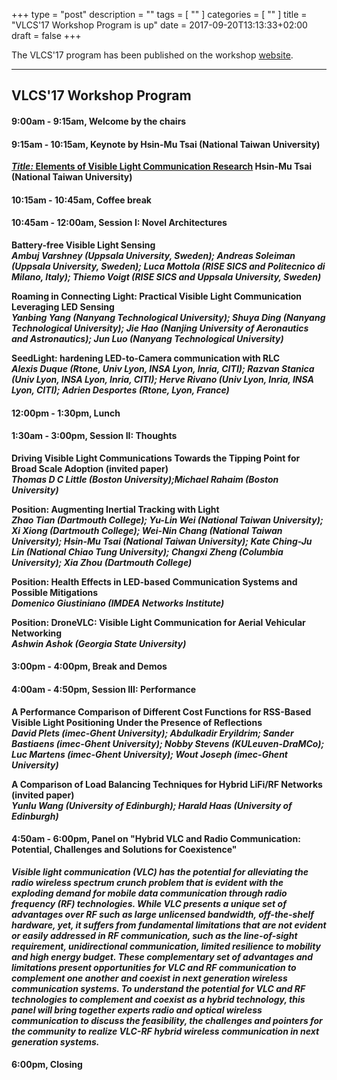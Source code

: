 +++
type = "post"
description = ""
tags = [
""
]
categories = [
""
]
title = "VLCS'17 Workshop Program is up"
date = 2017-09-20T13:13:33+02:00
draft = false
+++

The VLCS'17 program has been published on the workshop [website](http://vlcs17.winlab.rutgers.edu/program.html).<!--more-->


-------
## **VLCS'17 Workshop Program**

<h4>9:00am - 9:15am, Welcome by the chairs</h4>
<h4 class="page-header">9:15am - 10:15am, Keynote by Hsin-Mu Tsai (National Taiwan University)</h4>
<p><a href="#"><b><i>Title:</i> Elements of Visible Light Communication Research</b></a><b>  
Hsin-Mu Tsai (National Taiwan University)</b></p><b>
<h4>10:15am - 10:45am, Coffee break</h4>

<h4 class="page-header">10:45am - 12:00am, Session I: Novel Architectures</h4>

<p><b>Battery-free Visible Light Sensing </b><br>
<i>Ambuj Varshney (Uppsala University, Sweden); Andreas Soleiman (Uppsala University, Sweden); Luca Mottola (RISE SICS and Politecnico di Milano, Italy); Thiemo Voigt (RISE SICS and Uppsala University, Sweden)</i></p>

<p><b>Roaming in Connecting Light: Practical Visible Light Communication Leveraging LED Sensing </b><br>
<i>Yanbing Yang (Nanyang Technological University); Shuya Ding (Nanyang Technological University); Jie Hao (Nanjing University of Aeronautics and Astronautics); Jun Luo (Nanyang Technological University)</i></p>

<p><b>SeedLight: hardening LED-to-Camera communication with RLC </b><br>
<i>Alexis Duque (Rtone, Univ Lyon, INSA Lyon, Inria, CITI); Razvan Stanica (Univ Lyon, INSA Lyon, Inria, CITI); Herve Rivano (Univ Lyon, Inria, INSA Lyon, CITI); Adrien Desportes (Rtone, Lyon, France)</i></p>

<h4>12:00pm - 1:30pm, Lunch</h4>

<h4 class="page-header">1:30am - 3:00pm, Session II: Thoughts</h4>

<p><b>Driving Visible Light Communications Towards the Tipping Point for Broad Scale Adoption (invited paper) </b><br>
<i>Thomas D C Little (Boston University);Michael Rahaim (Boston University) </i></p>

<p><b>Position: Augmenting Inertial Tracking with Light </b><br>
<i>Zhao Tian (Dartmouth College); Yu-Lin Wei (National Taiwan University); Xi Xiong (Dartmouth College); Wei-Nin Chang (National Taiwan University); Hsin-Mu Tsai (National Taiwan University); Kate Ching-Ju Lin (National Chiao Tung University); Changxi Zheng (Columbia University); Xia Zhou (Dartmouth College) </i></p>

<p><b>Position: Health Effects in LED-based Communication Systems and Possible Mitigations</b><br>
<i>Domenico Giustiniano (IMDEA Networks Institute) </i></p>

<p><b>Position: DroneVLC: Visible Light Communication for Aerial Vehicular Networking</b><br>
<i>Ashwin Ashok (Georgia State University) </i></p>

<h4 class="page-header">3:00pm - 4:00pm, Break and Demos</h4>

<h4 class="page-header">4:00am - 4:50pm, Session III: Performance</h4>

<p><b>A Performance Comparison of Different Cost Functions for RSS-Based Visible Light Positioning Under the Presence of Reflections</b><br>
<i>David Plets (imec-Ghent University); Abdulkadir Eryildrim; Sander Bastiaens (imec-Ghent University); Nobby Stevens (KULeuven-DraMCo); Luc Martens (imec-Ghent University); Wout Joseph (imec-Ghent University) </i></p>

<p><b>A Comparison of Load Balancing Techniques for Hybrid LiFi/RF Networks (invited paper) </b><br>
<i>Yunlu Wang (University of Edinburgh); Harald Haas (University of Edinburgh) </i></p>

<h4 class="page-header">4:50am - 6:00pm, Panel on "Hybrid VLC and Radio Communication: Potential, Challenges and Solutions for Coexistence"</h4>

<!--<p><b> </b><br>-->
<i>Visible light communication (VLC) has the potential for alleviating the radio wireless spectrum crunch problem that is evident with the exploding demand for mobile data communication through radio frequency (RF) technologies. While VLC presents a unique set of advantages over RF such as large unlicensed bandwidth, off-the-shelf hardware, yet, it suffers from fundamental limitations that are not evident or easily addressed in RF communication, such as the line-of-sight requirement, unidirectional communication, limited resilience to mobility and high energy budget. These complementary set of advantages and limitations present opportunities for VLC and RF communication to complement one another and coexist in next generation wireless communication systems. To understand the potential for VLC and RF technologies to complement and coexist as a hybrid technology, this panel will bring together experts radio and optical wireless communication to discuss the feasibility, the challenges and pointers for the community to realize VLC-RF hybrid wireless communication in next generation systems.</i><p></p>

<h4 class="page-header">6:00pm, Closing</h4>
</b>